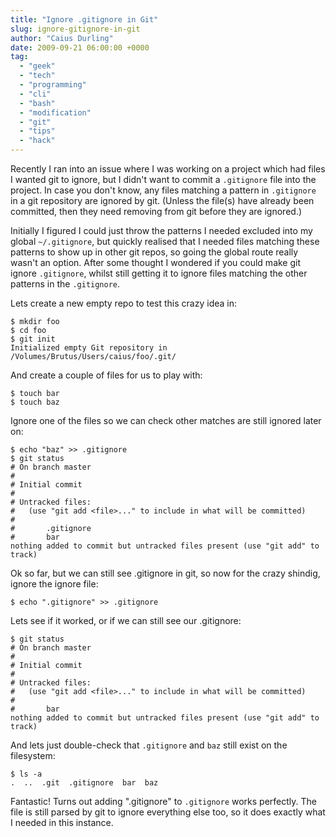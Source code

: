 ```yaml
---
title: "Ignore .gitignore in Git"
slug: ignore-gitignore-in-git
author: "Caius Durling"
date: 2009-09-21 06:00:00 +0000
tag:
  - "geek"
  - "tech"
  - "programming"
  - "cli"
  - "bash"
  - "modification"
  - "git"
  - "tips"
  - "hack"
---
```


Recently I ran into an issue where I was working on a project which had files I wanted git to ignore, but I didn't want to commit a `.gitignore` file into the project. In case you don't know, any files matching a pattern in `.gitignore` in a git repository are ignored by git. (Unless the file(s) have already been committed, then they need removing from git before they are ignored.)

Initially I figured I could just throw the patterns I needed excluded into my global `~/.gitignore`, but quickly realised that I needed files matching these patterns to show up in other git repos, so going the global route really wasn't an option. After some thought I wondered if you could make git ignore `.gitignore`, whilst still getting it to ignore files matching the other patterns in the `.gitignore`.

Lets create a new empty repo to test this crazy idea in:

    $ mkdir foo
    $ cd foo
    $ git init
    Initialized empty Git repository in /Volumes/Brutus/Users/caius/foo/.git/

And create a couple of files for us to play with:

    $ touch bar
    $ touch baz

Ignore one of the files so we can check other matches are still ignored later on:

    $ echo "baz" >> .gitignore
    $ git status
    # On branch master
    #
    # Initial commit
    #
    # Untracked files:
    #   (use "git add <file>..." to include in what will be committed)
    #
    #       .gitignore
    #       bar
    nothing added to commit but untracked files present (use "git add" to track)

Ok so far, but we can still see .gitignore in git, so now for the crazy shindig, ignore the ignore file:

    $ echo ".gitignore" >> .gitignore 

Lets see if it worked, or if we can still see our .gitignore:

    $ git status
    # On branch master
    #
    # Initial commit
    #
    # Untracked files:
    #   (use "git add <file>..." to include in what will be committed)
    #
    #       bar
    nothing added to commit but untracked files present (use "git add" to track)

And lets just double-check that `.gitignore` and `baz` still exist on the filesystem:

    $ ls -a
    .  ..  .git  .gitignore  bar  baz

Fantastic! Turns out adding ".gitignore" to `.gitignore` works perfectly. The file is still parsed by git to ignore everything else too, so it does exactly what I needed in this instance.

